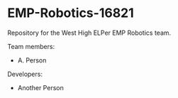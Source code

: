 # EMP-Robotics-16821
Repository for the West High ELPer EMP Robotics team.

Team members:
* A. Person 

Developers: 
* Another Person
